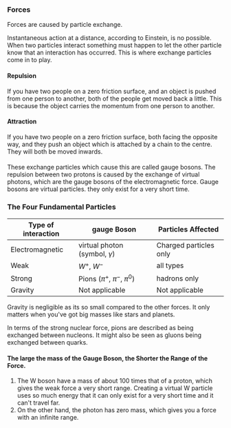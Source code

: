 ### Forces

Forces are caused by particle exchange.

Instantaneous action at a distance, according to Einstein, is no possible. When two particles interact something must happen to let the other particle know that an interaction has occurred. This is where exchange particles come in to play.

#### Repulsion
If you have two people on a zero friction surface, and an object is pushed from one person to another, both of the people get moved back a little. This is because the object carries the momentum from one person to another.

#### Attraction
If you have two people on a zero friction surface, both facing the opposite way, and they push an object which is attached by a chain to the centre. They will both be moved inwards.

####
These exchange particles which cause this are called gauge bosons.
The repulsion between two protons is caused by the exchange of virtual photons, which are the gauge bosons of the electromagnetic force. Gauge bosons are virtual particles. they only exist for a very short time.

### The Four Fundamental Particles

| Type of interaction | gauge Boson                       | Particles Affected     |
| ------------------- | --------------------------------- | ---------------------- |
| Electromagnetic     | virtual photon (symbol, $\gamma$) | Charged particles only |
| Weak                | $W^+$, $W^-$                      | all types              |
| Strong              | Pions ($\pi^+$, $\pi^-$, $\pi^0$) | hadrons only           |
| Gravity             | Not applicable                    | Not applicable         |
Gravity is negligible as its so small compared to the other forces. It only matters when you've got big masses like stars and planets.

In terms of the strong nuclear force, pions are described as being exchanged between nucleons. It might also be seen as gluons being exchanged between quarks.

#### The large the mass of the Gauge Boson, the Shorter the Range of the Force.
1) The W boson have a mass of about 100 times that of a proton, which gives the weak force a very short range. Creating a virtual W particle uses so much energy that it can only exist for a very short time and it can't travel far.
2) On the other hand, the photon has zero mass, which gives you a force with an infinite range.
